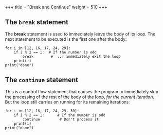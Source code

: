 +++
title = "Break and Continue"
weight = 510
+++


## The ```break``` statement

The **break** statement is used to immediately leave the body of its loop.  The next
statement to be executed is the first one after the body:

```
for i in [12, 16, 17, 24, 29]:
    if i % 2 == 1:  # If the number is odd
        break        #  ... immediately exit the loop
    print(i)
print("done")
```

## The ```continue``` statement

This is a control flow statement that causes the program to immediately skip the
processing of the rest of the body of the loop, *for the current iteration*.  But
the loop still carries on running for its remaining iterations:

```
for i in [12, 16, 17, 24, 29, 30]:
    if i % 2 == 1:      # If the number is odd
        continue         # Don't process it
    print(i)
print("done")
```
